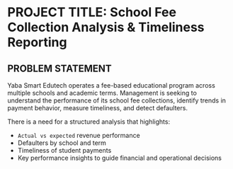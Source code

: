 # PROJECT TITLE: School Fee Collection Analysis & Timeliness Reporting

## PROBLEM STATEMENT

Yaba Smart Edutech operates a fee-based educational program across multiple schools and academic terms. Management is seeking to understand the performance of its school fee collections, identify trends in payment behavior, measure timeliness, and detect defaulters.

There is a need for a structured analysis that highlights:
- `Actual vs expected` revenue performance
- Defaulters by school and term
- Timeliness of student payments
- Key performance insights to guide financial and operational decisions


